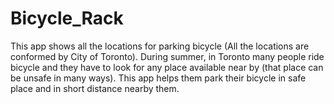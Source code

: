 # Bicycle_Rack
This app shows all the locations for parking bicycle (All the locations are conformed by City of Toronto). During summer, in Toronto many people ride bicycle and they have to look for any place available near by (that place can be unsafe in many ways). This app helps them park their bicycle in safe place and in short distance nearby them. 
